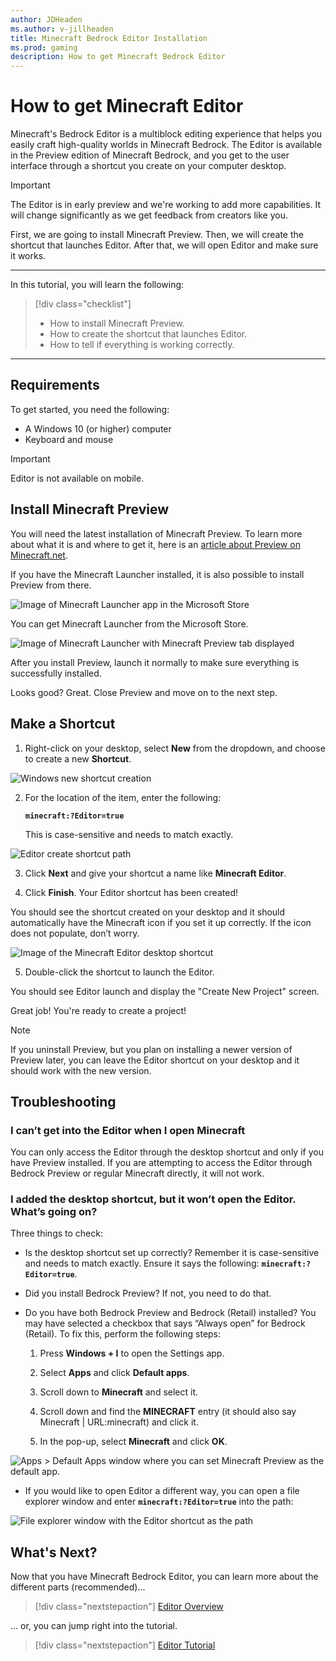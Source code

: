```yaml
---
author: JDHeaden
ms.author: v-jillheaden
title: Minecraft Bedrock Editor Installation
ms.prod: gaming
description: How to get Minecraft Bedrock Editor
---
```


# How to get Minecraft Editor

Minecraft's Bedrock Editor is a multiblock editing experience that helps you easily craft high-quality worlds in Minecraft Bedrock. The Editor is available in the Preview edition of Minecraft Bedrock, and you get to the user interface through a shortcut you create on your computer desktop.

> [!IMPORTANT]
> The Editor is in early preview and we're working to add more capabilities.
> It will change significantly as we get feedback from creators like you.

First, we are going to install Minecraft Preview. Then, we will create the shortcut that launches Editor. After that, we will open Editor and make sure it works.

--------

In this tutorial, you will learn the following:

> [!div class="checklist"]
>
> - How to install Minecraft Preview.
> - How to create the shortcut that launches Editor.
> - How to tell if everything is working correctly.

--------

## Requirements

To get started, you need the following:

- A Windows 10 (or higher) computer
- Keyboard and mouse

> [!IMPORTANT]
> Editor is not available on mobile.

## Install Minecraft Preview

You will need the latest installation of Minecraft Preview. To learn more about what it is and where to get it, here is an [article about Preview on Minecraft.net](https://aka.ms/PreviewFAQ).

If you have the Minecraft Launcher installed, it is also possible to install Preview from there.

![Image of Minecraft Launcher app in the Microsoft Store](Media/Editor/editor_install_launcher_microsoft_store.png)

You can get Minecraft Launcher from the Microsoft Store.

![Image of Minecraft Launcher with Minecraft Preview tab displayed](Media/Editor/editor_install_preview_through_launcher.png)

After you install Preview, launch it normally to make sure everything is successfully installed.

Looks good? Great. Close Preview and move on to the next step.

## Make a Shortcut

1. Right-click on your desktop, select **New** from the dropdown, and choose to create a new **Shortcut**.  

![Windows new shortcut creation](Media/Editor/editor_install_create_shortcut.png)

2. For the location of the item, enter the following:

    **`minecraft:?Editor=true`**

    This is case-sensitive and needs to match exactly.

![Editor create shortcut path](Media/Editor/editor_install_shortcut_path.png)

3. Click **Next** and give your shortcut a name like **Minecraft Editor**.

4. Click **Finish**. Your Editor shortcut has been created!

You should see the shortcut created on your desktop and it should automatically have the Minecraft icon if you set it up correctly. If the icon does not populate, don’t worry.

![Image of the Minecraft Editor desktop shortcut](Media/Editor/editor_install_shortcut_icon.png)

5. Double-click the shortcut to launch the Editor.

You should see Editor launch and display the "Create New Project" screen.

Great job! You're ready to create a project!

> [!NOTE]
> If you uninstall Preview, but you plan on installing a newer version of Preview later, you can leave the Editor shortcut on your desktop and it should work with the new version.

## Troubleshooting

### I can’t get into the Editor when I open Minecraft

You can only access the Editor through the desktop shortcut and only if you have Preview installed. If you are attempting to access the Editor through Bedrock Preview or regular Minecraft directly, it will not work.

### I added the desktop shortcut, but it won’t open the Editor. What’s going on?  

Three things to check:  

- Is the desktop shortcut set up correctly? Remember it is case-sensitive and needs to match exactly. Ensure it says the following: **`minecraft:?Editor=true`**.  

- Did you install Bedrock Preview? If not, you need to do that.  

- Do you have both Bedrock Preview and Bedrock (Retail) installed? You may have selected a checkbox that says “Always open” for Bedrock (Retail). To fix this, perform the following steps:

    1. Press **Windows + I** to open the Settings app.

    1. Select **Apps** and click **Default apps**.

    1. Scroll down to **Minecraft** and select it.

    1. Scroll down and find the **MINECRAFT** entry (it should also say Minecraft | URL:minecraft) and click it.

    1. In the pop-up, select **Minecraft** and click **OK**.

![Apps > Default Apps window where you can set Minecraft Preview as the default app.](Media/Editor/editor_install_select_default_app.png)

- If you would like to open Editor a different way, you can open a file explorer window and enter **`minecraft:?Editor=true`** into the path:

![File explorer window with the Editor shortcut as the path](Media/Editor/editor_install_file_explorer_path.png)

## What's Next?

Now that you have Minecraft Bedrock Editor, you can learn more about the different parts (recommended)...

> [!div class="nextstepaction"]
> [Editor Overview](EditorOverview.md)

... or, you can jump right into the tutorial.

> [!div class="nextstepaction"]
> [Editor Tutorial](EditorTutorial.md)
